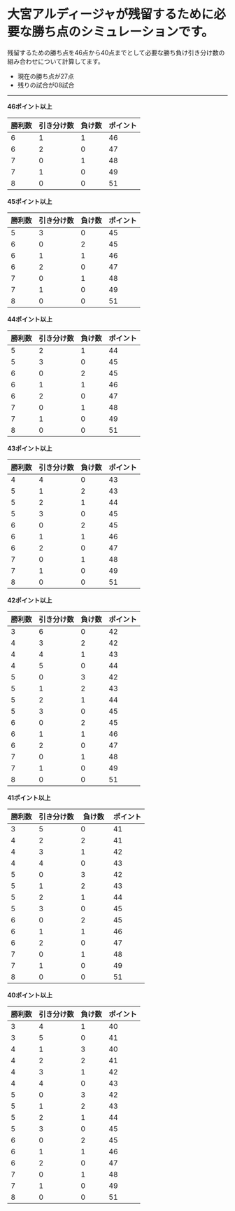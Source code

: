 # 大宮アルディージャが残留するために必要な勝ち点のシミュレーションです。
残留するための勝ち点を46点から40点までとして必要な勝ち負け引き分け数の組み合わせについて計算してます。
- 現在の勝ち点が27点
- 残りの試合が08試合
---

**46ポイント以上**

| 勝利数 | 引き分け数 | 負け数 | ポイント |
|-------|-----------|-------|---------|
| 6     | 1         | 1     | 46      |
| 6     | 2         | 0     | 47      |
| 7     | 0         | 1     | 48      |
| 7     | 1         | 0     | 49      |
| 8     | 0         | 0     | 51      |

**45ポイント以上**

| 勝利数 | 引き分け数 | 負け数 | ポイント |
|-------|-----------|-------|---------|
| 5     | 3         | 0     | 45      |
| 6     | 0         | 2     | 45      |
| 6     | 1         | 1     | 46      |
| 6     | 2         | 0     | 47      |
| 7     | 0         | 1     | 48      |
| 7     | 1         | 0     | 49      |
| 8     | 0         | 0     | 51      |

**44ポイント以上**

| 勝利数 | 引き分け数 | 負け数 | ポイント |
|-------|-----------|-------|---------|
| 5     | 2         | 1     | 44      |
| 5     | 3         | 0     | 45      |
| 6     | 0         | 2     | 45      |
| 6     | 1         | 1     | 46      |
| 6     | 2         | 0     | 47      |
| 7     | 0         | 1     | 48      |
| 7     | 1         | 0     | 49      |
| 8     | 0         | 0     | 51      |

**43ポイント以上**

| 勝利数 | 引き分け数 | 負け数 | ポイント |
|-------|-----------|-------|---------|
| 4     | 4         | 0     | 43      |
| 5     | 1         | 2     | 43      |
| 5     | 2         | 1     | 44      |
| 5     | 3         | 0     | 45      |
| 6     | 0         | 2     | 45      |
| 6     | 1         | 1     | 46      |
| 6     | 2         | 0     | 47      |
| 7     | 0         | 1     | 48      |
| 7     | 1         | 0     | 49      |
| 8     | 0         | 0     | 51      |

**42ポイント以上**

| 勝利数 | 引き分け数 | 負け数 | ポイント |
|-------|-----------|-------|---------|
| 3     | 6         | 0     | 42      |
| 4     | 3         | 2     | 42      |
| 4     | 4         | 1     | 43      |
| 4     | 5         | 0     | 44      |
| 5     | 0         | 3     | 42      |
| 5     | 1         | 2     | 43      |
| 5     | 2         | 1     | 44      |
| 5     | 3         | 0     | 45      |
| 6     | 0         | 2     | 45      |
| 6     | 1         | 1     | 46      |
| 6     | 2         | 0     | 47      |
| 7     | 0         | 1     | 48      |
| 7     | 1         | 0     | 49      |
| 8     | 0         | 0     | 51      |

**41ポイント以上**

| 勝利数 | 引き分け数 | 負け数 | ポイント |
|-------|-----------|-------|---------|
| 3     | 5         | 0     | 41      |
| 4     | 2         | 2     | 41      |
| 4     | 3         | 1     | 42      |
| 4     | 4         | 0     | 43      |
| 5     | 0         | 3     | 42      |
| 5     | 1         | 2     | 43      |
| 5     | 2         | 1     | 44      |
| 5     | 3         | 0　　　| 45      |
| 6     | 0         | 2     | 45      |
| 6     | 1         | 1     | 46      |
| 6     | 2         | 0     | 47      |
| 7     | 0         | 1     | 48      |
| 7     | 1         | 0     | 49      |
| 8     | 0         | 0     | 51      |

**40ポイント以上**

| 勝利数 | 引き分け数 | 負け数 | ポイント |
|-------|-----------|-------|---------|
| 3     | 4         | 1     | 40      |
| 3     | 5         | 0     | 41      |
| 4     | 1         | 3     | 40      |
| 4     | 2         | 2     | 41      |
| 4     | 3         | 1     | 42      |
| 4     | 4         | 0     | 43      |
| 5     | 0         | 3     | 42      |
| 5     | 1         | 2     | 43      |
| 5     | 2         | 1     | 44      |
| 5     | 3         | 0     | 45      |
| 6     | 0         | 2     | 45      |
| 6     | 1         | 1     | 46      |
| 6     | 2         | 0     | 47      |
| 7     | 0         | 1     | 48      |
| 7     | 1         | 0     | 49      |
| 8     | 0         | 0     | 51      |
